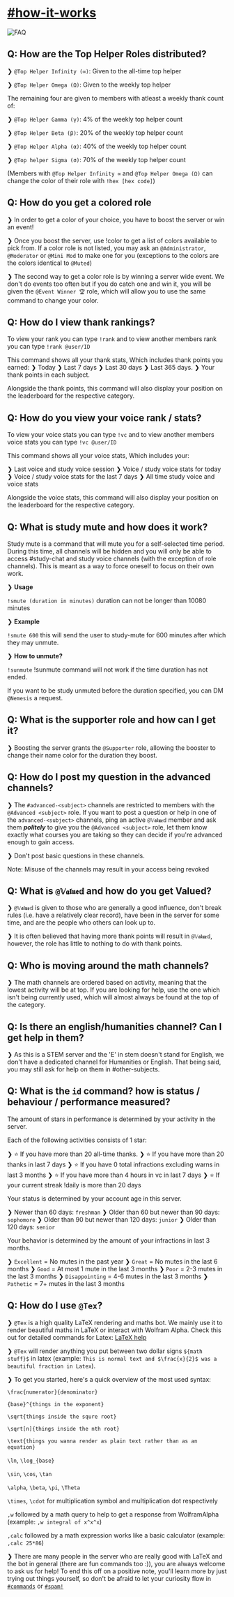 <!--- #how-it-works --->
# [#how-it-works](https://discord.com/channels/493173110799859713/770101322996252722)

![FAQ](https://images-ext-2.discordapp.net/external/9X1tRKnQYi_eiH_ORcVkULlmiFFBHxZeaGZlLoSy-l4/https/images-ext-1.discordapp.net/external/ZG454p208Ler21h6Ghx3hS5Q-vvElij9ZZpQmgaLi6A/https/images-ext-1.discordapp.net/external/PQP3Z6S45xUMUm-EFA4wxy5dZUQ21bPvL-EkiHQOYKs/https/images-ext-2.discordapp.net/external/mkJpZn7zO2_vvWbZylcBgrXgpycZgRCjb0_O9N35rhM/https/i.imgur.com/4jGiT7T.png)

## Q: How are the Top Helper Roles distributed?

❯ `@Top Helper Infinity (∞)`: Given to the all-time top helper

❯ `@Top Helper Omega (Ω)`: Given to the weekly top helper

The remaining four are given to members with atleast a weekly thank count of:

❯ `@Top Helper Gamma (γ)`: 4% of the weekly top helper count

❯ `@Top Helper Beta (β)`: 20% of the weekly top helper count

❯ `@Top Helper Alpha (α)`: 40% of the weekly top helper count

❯ `@Top helper Sigma (σ)`: 70% of the weekly top helper count

(Members with `@Top Helper Infinity ∞` and `@Top Helper Omega (Ω)` can change the color of their role with `!hex [hex code]`)

## Q: How do you get a colored role

❯ In order to get a color of your choice, you have to boost the server or win an event!

❯ Once you boost the server, use !color to get a list of colors available to pick from. If a color role is not listed, you may ask an `@Administrator`, `@Moderator` or `@Mini Mod` to make one for you (exceptions to the colors are the colors identical to `@Muted`)

❯ The second way to get a color role is by winning a server wide event. We don't do events too often but if you do catch one and win it, you will be given the `@Event Winner 🏆` role, which will allow you to use the same command to change your color.

## Q: How do I view thank rankings?

To view your rank you can type `!rank` and to view another members rank you can type `!rank @user/ID`

This command shows all your thank stats, Which includes thank points you earned:
❯ Today
❯ Last 7 days
❯ Last 30 days
❯ Last 365 days.
❯ Your thank points in each subject.

Alongside the thank points, this command will also display your position on the leaderboard for the respective category.

## Q: How do you view your voice rank / stats?

To view your voice stats you can type `!vc` and to view another members voice stats you can type `!vc @user/ID`

This command shows all your voice stats, Which includes your:

❯ Last voice and study voice session
❯ Voice / study voice stats for today
❯ Voice / study voice stats for the last 7 days
❯ All time study voice and voice stats

Alongside the voice stats, this command will also display your position on the leaderboard for the respective category.

## Q: What is study mute and how does it work?

Study mute is a command that will mute you for a self-selected time period. During this time, all channels will be hidden and you will only be able to access #study-chat and study voice channels (with the exception of role channels). This is meant as a way to force oneself to focus on their own work.

❯ **Usage**

`!smute (duration in minutes)` duration can not be longer than 10080 minutes

❯ **Example**

`!smute 600` this will send the user to study-mute for 600 minutes after which they may unmute.

❯ **How to unmute?**

`!sunmute` !sunmute command will not work if the time duration has not ended.

If you want to be study unmuted before the duration specified, you can DM `@Nemesis` a request.

## Q: What is the supporter role and how can I get it?

❯ Boosting the server grants the `@Supporter` role, allowing the booster to change their name color for the duration they boost.

## Q: How do I post my question in the advanced channels?

❯ The `#advanced-<subject>` channels are restricted to members with the `@Advanced <subject>` role. If you want to post a question or help in one of the `advanced-<subject>` channels, ping an active `@𝕍𝖆𝖑𝖚𝖊𝕕` member and ask them ***politely*** to give you the `@Advanced <subject>` role, let them know exactly what courses you are taking so they can decide if you're advanced enough to gain access.

❯ Don't post basic questions in these channels.

Note: Misuse of the channels may result in your access being revoked

## Q: What is `@𝕍𝖆𝖑𝖚𝖊𝕕` and how do you get Valued?

❯ `@𝕍𝖆𝖑𝖚𝖊𝕕` is given to those who are generally a good influence, don't break rules (i.e. have a relatively clear record), have been in the server for some time, and are the people who others can look up to.

❯ It is often believed that having more thank points will result in `@𝕍𝖆𝖑𝖚𝖊𝕕`, however, the role has little to nothing to do with thank points.

## Q: Who is moving around the math channels?

❯ The math channels are ordered based on activity, meaning that the lowest activity will be at top. If you are looking for help, use the one which isn't being currently used, which will almost always be found at the top of the category.

## Q: Is there an english/humanities channel? Can I get help in them?

❯ As this is a STEM server and the 'E' in stem doesn't stand for English, we don't have a dedicated channel for Humanities or English. That being said, you may still ask for help on them in #other-subjects.

## Q: What is the `id` command? how is status / behaviour / performance measured?

The amount of stars in performance is determined by your activity in the server.

Each of the following activities consists of 1 star:

❯ ⭐ If you have more than 20 all-time thanks.
❯ ⭐ If you have more than 20 thanks in last 7 days
❯ ⭐ If you have 0 total infractions excluding warns in last 3 months
❯ ⭐ If you have more than 4 hours in vc in last 7 days
❯ ⭐ If your current streak !daily is more than 20 days

Your status is determined by your account age in this server.

❯ Newer than 60 days: `freshman`
❯ Older than 60 but newer than 90 days: `sophomore`
❯ Older than 90 but newer than 120 days: `junior`
❯ Older than 120 days: `senior`

Your behavior is determined by the amount of your infractions in last 3 months.

❯ `Excellent` = No mutes in the past year
❯ `Great` = No mutes in the last 6 months
❯ `Good` = At most 1 mute in the last 3 months
❯ `Poor` = 2-3 mutes in the last 3 months
❯ `Disappointing` = 4-6 mutes in the last 3 months
❯ `Pathetic` = 7+ mutes in the last 3 months

## Q: How do I use `@Tex`?

❯ `@Tex` is a high quality LaTeX rendering and maths bot. We mainly use it to render beautiful maths in LaTeX or interact with Wolfram Alpha. Check this out for detailed commands for Latex: [LaTeX help](https://www.ntg.nl/doc/biemesderfer/ltxcrib.pdf)

❯ `@Tex` will render anything you put between two dollar signs `${math stuff}$` in latex (example: `This is normal text and $\frac{x}{2}$ was a beautiful fraction in Latex`). 

❯ To get you started, here's a quick overview of the most used syntax:

`\frac{numerator}{denominator}`

`{base}^{things in the exponent}`

`\sqrt{things inside the squre root}`

`\sqrt[n]{things inside the nth root}`

`\text{things you wanna render as plain text rather than as an equation}`

`\ln`, `\log_{base}`

`\sin`, `\cos`, `\tan`

`\alpha`, `\beta`, `\pi`, `\Theta`

`\times`, `\cdot` for multiplication symbol and multiplication dot respectively

`,w` followed by a math query to help to get a response from WolframAlpha (example: `,w integral of x^x^x`)

`,calc` followed by a math expression works like a basic calculator (example: `,calc 25*86`)

❯ There are many people in the server who are really good with LaTeX and the bot in general (there are fun commands too :)), you are always welcome to ask us for help! To end this off on a positive note, you'll learn more by just trying out things yourself, so don't be afraid to let your curiosity flow in [`#commands`](https://discord.com/channels/493173110799859713/691983378089771079) or [`#spam!`](https://discord.com/channels/493173110799859713/753617965823295546)